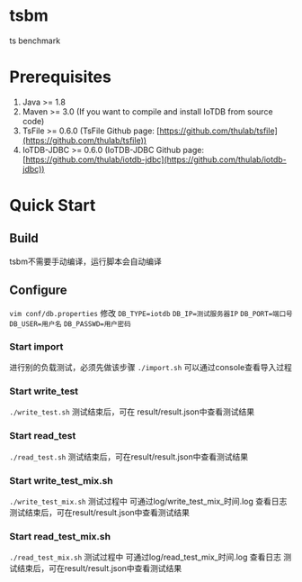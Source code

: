 # tsbm
ts benchmark 

# Prerequisites
1. Java >= 1.8
2. Maven >= 3.0 (If you want to compile and install IoTDB from source code)
3. TsFile >= 0.6.0 (TsFile Github page: [https://github.com/thulab/tsfile](https://github.com/thulab/tsfile))
4. IoTDB-JDBC >= 0.6.0 (IoTDB-JDBC Github page: [https://github.com/thulab/iotdb-jdbc](https://github.com/thulab/iotdb-jdbc))

# Quick Start
## Build
tsbm不需要手动编译，运行脚本会自动编译 
## Configure 
```vim conf/db.properties``` 
修改 
```DB_TYPE=iotdb``` 
```DB_IP=测试服务器IP```
```DB_PORT=端口号``` 
```DB_USER=用户名``` 
```DB_PASSWD=用户密码``` 
### Start import
进行别的负载测试，必须先做该步骤 
```./import.sh```
可以通过console查看导入过程 
### Start write_test
```./write_test.sh``` 
测试结束后，可在 result/result.json中查看测试结果 
### Start read_test
```./read_test.sh``` 
测试结束后，可在result/result.json中查看测试结果
### Start write_test_mix.sh
```./write_test_mix.sh``` 
测试过程中 可通过log/write_test_mix_时间.log 查看日志 
测试结束后，可在result/result.json中查看测试结果 
### Start read_test_mix.sh
```./read_test_mix.sh``` 
测试过程中 可通过log/read_test_mix_时间.log 查看日志 
测试结束后，可在result/result.json中查看测试结果 
